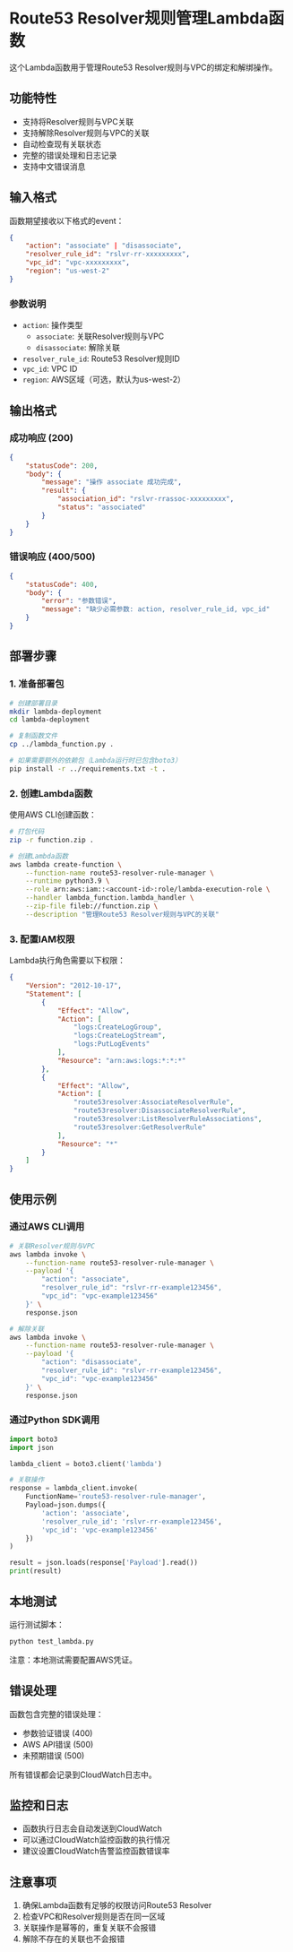 # Route53 Resolver规则管理Lambda函数

这个Lambda函数用于管理Route53 Resolver规则与VPC的绑定和解绑操作。

## 功能特性

- 支持将Resolver规则与VPC关联
- 支持解除Resolver规则与VPC的关联
- 自动检查现有关联状态
- 完整的错误处理和日志记录
- 支持中文错误消息

## 输入格式

函数期望接收以下格式的event：

```json
{
    "action": "associate" | "disassociate",
    "resolver_rule_id": "rslvr-rr-xxxxxxxxx",
    "vpc_id": "vpc-xxxxxxxxx",
    "region": "us-west-2"
}
```

### 参数说明

- `action`: 操作类型
  - `associate`: 关联Resolver规则与VPC
  - `disassociate`: 解除关联
- `resolver_rule_id`: Route53 Resolver规则ID
- `vpc_id`: VPC ID
- `region`: AWS区域（可选，默认为us-west-2）

## 输出格式

### 成功响应 (200)
```json
{
    "statusCode": 200,
    "body": {
        "message": "操作 associate 成功完成",
        "result": {
            "association_id": "rslvr-rrassoc-xxxxxxxxx",
            "status": "associated"
        }
    }
}
```

### 错误响应 (400/500)
```json
{
    "statusCode": 400,
    "body": {
        "error": "参数错误",
        "message": "缺少必需参数: action, resolver_rule_id, vpc_id"
    }
}
```

## 部署步骤

### 1. 准备部署包

```bash
# 创建部署目录
mkdir lambda-deployment
cd lambda-deployment

# 复制函数文件
cp ../lambda_function.py .

# 如果需要额外的依赖包（Lambda运行时已包含boto3）
pip install -r ../requirements.txt -t .
```

### 2. 创建Lambda函数

使用AWS CLI创建函数：

```bash
# 打包代码
zip -r function.zip .

# 创建Lambda函数
aws lambda create-function \
    --function-name route53-resolver-rule-manager \
    --runtime python3.9 \
    --role arn:aws:iam::<account-id>:role/lambda-execution-role \
    --handler lambda_function.lambda_handler \
    --zip-file fileb://function.zip \
    --description "管理Route53 Resolver规则与VPC的关联"
```

### 3. 配置IAM权限

Lambda执行角色需要以下权限：

```json
{
    "Version": "2012-10-17",
    "Statement": [
        {
            "Effect": "Allow",
            "Action": [
                "logs:CreateLogGroup",
                "logs:CreateLogStream",
                "logs:PutLogEvents"
            ],
            "Resource": "arn:aws:logs:*:*:*"
        },
        {
            "Effect": "Allow",
            "Action": [
                "route53resolver:AssociateResolverRule",
                "route53resolver:DisassociateResolverRule",
                "route53resolver:ListResolverRuleAssociations",
                "route53resolver:GetResolverRule"
            ],
            "Resource": "*"
        }
    ]
}
```

## 使用示例

### 通过AWS CLI调用

```bash
# 关联Resolver规则与VPC
aws lambda invoke \
    --function-name route53-resolver-rule-manager \
    --payload '{
        "action": "associate",
        "resolver_rule_id": "rslvr-rr-example123456",
        "vpc_id": "vpc-example123456"
    }' \
    response.json

# 解除关联
aws lambda invoke \
    --function-name route53-resolver-rule-manager \
    --payload '{
        "action": "disassociate",
        "resolver_rule_id": "rslvr-rr-example123456",
        "vpc_id": "vpc-example123456"
    }' \
    response.json
```

### 通过Python SDK调用

```python
import boto3
import json

lambda_client = boto3.client('lambda')

# 关联操作
response = lambda_client.invoke(
    FunctionName='route53-resolver-rule-manager',
    Payload=json.dumps({
        'action': 'associate',
        'resolver_rule_id': 'rslvr-rr-example123456',
        'vpc_id': 'vpc-example123456'
    })
)

result = json.loads(response['Payload'].read())
print(result)
```

## 本地测试

运行测试脚本：

```bash
python test_lambda.py
```

注意：本地测试需要配置AWS凭证。

## 错误处理

函数包含完整的错误处理：

- 参数验证错误 (400)
- AWS API错误 (500)
- 未预期错误 (500)

所有错误都会记录到CloudWatch日志中。

## 监控和日志

- 函数执行日志会自动发送到CloudWatch
- 可以通过CloudWatch监控函数的执行情况
- 建议设置CloudWatch告警监控函数错误率

## 注意事项

1. 确保Lambda函数有足够的权限访问Route53 Resolver
2. 检查VPC和Resolver规则是否在同一区域
3. 关联操作是幂等的，重复关联不会报错
4. 解除不存在的关联也不会报错
